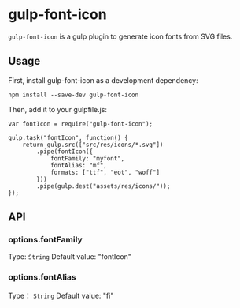 # gulp-font-icon

`gulp-font-icon` is a gulp plugin to generate icon fonts from SVG files.

## Usage

First, install gulp-font-icon as a development dependency:

	npm install --save-dev gulp-font-icon

Then, add it to your gulpfile.js:

	var fontIcon = require("gulp-font-icon");
	
	gulp.task("fontIcon", function() {
		return gulp.src(["src/res/icons/*.svg"])
			.pipe(fontIcon({
				fontFamily: "myfont",
				fontAlias: "mf",
				formats: ["ttf", "eot", "woff"]
			}))
			.pipe(gulp.dest("assets/res/icons/"));
	});

## API 

### options.fontFamily

Type: `String` Default value: "fontIcon"



### options.fontAlias

Type： `String` Default value: "fi"


